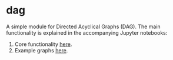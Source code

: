 # dag

A simple module for Directed Acyclical Graphs (DAG). The main functionality is explained in the accompanying Jupyter notebooks:

1. Core functionality [here](causal_graphs_in_action.ipynb).
2. Example graphs [here](examples.ipynb).

